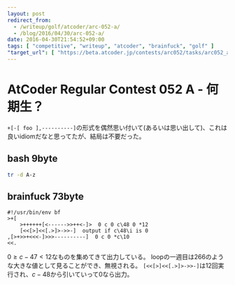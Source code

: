 ```yaml
---
layout: post
redirect_from:
  - /writeup/golf/atcoder/arc-052-a/
  - /blog/2016/04/30/arc-052-a/
date: 2016-04-30T21:54:52+09:00
tags: [ "competitive", "writeup", "atcoder", "brainfuck", "golf" ]
"target_url": [ "https://beta.atcoder.jp/contests/arc052/tasks/arc052_a" ]
---
```


# AtCoder Regular Contest 052 A - 何期生？

`+[-[ foo ],----------]`の形式を偶然思い付いて(あるいは思い出して)、これは良いidiomだなと思ってたが、結局は不要だった。

## bash 9byte

``` sh
tr -d A-z
```

## brainfuck 73byte

``` brainfuck
#!/usr/bin/env bf
>+[
    >++++++[<------>>++<-]>  0 c 0 c\48 0 *12
    [<<[>]<<[.>]>->>-]  output if c\48\i is 0
,[>+>>+<<<-]>>>----------]  0 c 0 *c\10
<<.
```

$0 \ge c - 47 \lt 12$なものを集めてきて出力している。
loopの一週目は$266$のような大きな値として見ることができ、無視される。
`[<<[>]<<[.>]>->>-]`は$12$回実行され、$c-48$から引いていって$0$なら出力。
